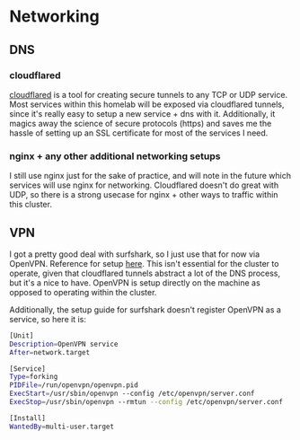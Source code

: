 # Networking

## DNS

### cloudflared

[cloudflared](https://developers.cloudflare.com/cloudflare-one/connections/connect-apps/install-and-setup/installation/) is a tool for creating secure tunnels to any TCP or UDP service. Most services within this homelab will be exposed via cloudflared tunnels, since it's really easy to setup a new service + dns with it. Additionally, it magics away the science of secure protocols (https) and saves me the hassle of setting up an SSL certificate for most of the services I need.

### nginx + any other additional networking setups

I still use nginx just for the sake of practice, and will note in the future which services will use nginx for networking. Cloudflared doesn't do great with UDP, so there is a strong usecase for nginx + other ways to traffic within this cluster.

## VPN

I got a pretty good deal with surfshark, so I just use that for now via OpenVPN. Reference for setup [here](https://support.surfshark.com/hc/en-us/articles/360011051133-How-to-set-up-manual-OpenVPN-connection-using-Linux-Terminal). This isn't essential for the cluster to operate, given that cloudflared tunnels abstract a lot of the DNS process, but it's a nice to have. OpenVPN is setup directly on the machine as opposed to operating within the cluster.

Additionally, the setup guide for surfshark doesn't register OpenVPN as a service, so here it is:

```bash
[Unit]
Description=OpenVPN service
After=network.target

[Service]
Type=forking
PIDFile=/run/openvpn/openvpn.pid
ExecStart=/usr/sbin/openvpn --config /etc/openvpn/server.conf
ExecStop=/usr/sbin/openvpn --rmtun --config /etc/openvpn/server.conf

[Install]
WantedBy=multi-user.target
```
